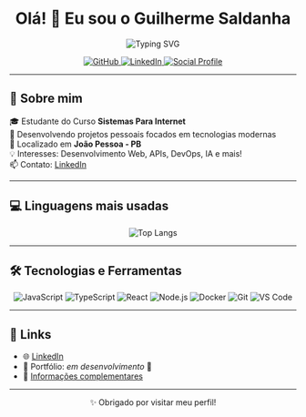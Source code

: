 <h1 align="center">Olá! 👋 Eu sou o Guilherme Saldanha</h1>

<p align="center">
  <img src="https://readme-typing-svg.herokuapp.com?font=Fira+Code&size=24&pause=1000&center=true&vCenter=true&width=435&lines=Desenvolvedor+Fullstack;Apaixonado+por+tecnologia;Sempre+aprendendo+novas+skills" alt="Typing SVG" />
</p>

<div align="center">
  <a href="https://github.com/GuilhermeSaldanha02">
    <img src="https://img.shields.io/badge/GitHub-181717?style=flat-square&logo=github&logoColor=white" alt="GitHub" />
  </a>
  <a href="https://www.linkedin.com/in/guilherme-saldanha-418a2a1a1/">
    <img src="https://img.shields.io/badge/LinkedIn-0A66C2?style=flat-square&logo=linkedin&logoColor=white" alt="LinkedIn" />
  </a>
  <a href="https://guilhermesaldanha02.github.io/Social_Profile/">
    <img src="https://img.shields.io/badge/Social_Profile-FF5722?style=flat-square&logo=firefox-browser&logoColor=white" alt="Social Profile" />
  </a>
</div>

---

## 🚀 Sobre mim

🎓 Estudante do Curso **Sistemas Para Internet**  
💼 Desenvolvendo projetos pessoais focados em tecnologias modernas  
📍 Localizado em **João Pessoa - PB**  
💡 Interesses: Desenvolvimento Web, APIs, DevOps, IA e mais!  
📫 Contato: [LinkedIn](https://www.linkedin.com/in/guilherme-saldanha-418a2a1a1/)

---

## 💻 Linguagens mais usadas

<p align="center">
  <img src="https://github-readme-stats.vercel.app/api/top-langs/?username=GuilhermeSaldanha02&layout=compact&theme=tokyonight" alt="Top Langs" />
</p>

---

## 🛠️ Tecnologias e Ferramentas

<p align="center">
  <img src="https://img.shields.io/badge/JavaScript-F7DF1E?style=flat-square&logo=javascript&logoColor=black" alt="JavaScript" />
  <img src="https://img.shields.io/badge/TypeScript-3178C6?style=flat-square&logo=typescript&logoColor=white" alt="TypeScript" />
  <img src="https://img.shields.io/badge/React-61DAFB?style=flat-square&logo=react&logoColor=black" alt="React" />
  <img src="https://img.shields.io/badge/Node.js-339933?style=flat-square&logo=node.js&logoColor=white" alt="Node.js" />
  <img src="https://img.shields.io/badge/Docker-2496ED?style=flat-square&logo=docker&logoColor=white" alt="Docker" />
  <img src="https://img.shields.io/badge/Git-F05032?style=flat-square&logo=git&logoColor=white" alt="Git" />
  <img src="https://img.shields.io/badge/VS_Code-007ACC?style=flat-square&logo=visual-studio-code&logoColor=white" alt="VS Code" />
</p>

---

## 🔗 Links

- 🌐 [LinkedIn](https://www.linkedin.com/in/guilherme-saldanha-418a2a1a1/)
- 📁 Portfólio: _em desenvolvimento_ 🚧  
- 🔗 [Informações complementares](https://guilhermesaldanha02.github.io/Social_Profile/)

---

<p align="center">
  ✨ Obrigado por visitar meu perfil!
</p>

